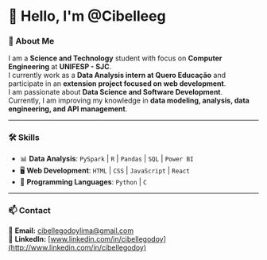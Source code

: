 # 👋 Hello, I'm @Cibelleeg
### 🚀 About Me

I am a **Science and Technology** student with focus on **Computer Engineering** at **UNIFESP - SJC**.  
I currently work as a **Data Analysis intern at Quero Educação** and participate in an **extension project focused on web development**.  
I am passionate about **Data Science and Software Development**.  
Currently, I am improving my knowledge in **data modeling, analysis, data engineering, and API management**.

---

### 🛠️ Skills

- 📊 **Data Analysis**: `PySpark` | `R` | `Pandas` | `SQL` | `Power BI`  
- 🖥️ **Web Development**: `HTML` | `CSS` | `JavaScript` | `React`  
- 🐍 **Programming Languages**: `Python` | `C`  

---

### 📫 Contact

📩 **Email:** [cibellegodoylima@gmail.com](mailto:cibellegodoylima@gmail.com)  
🔗 **LinkedIn:** [www.linkedin.com/in/cibellegodoy](http://www.linkedin.com/in/cibellegodoy)




<!---
Cibelleeg/Cibelleeg is a ✨ special ✨ repository because its `README.md` (this file) appears on your GitHub profile.
You can click the Preview link to take a look at your changes.
--->

